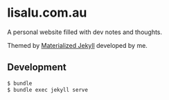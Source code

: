 # lisalu.com.au
A personal website filled with dev notes and thoughts.

Themed by [Materialized Jekyll](https://github.com/tinglu/materialized-jekyll) developed by me.

## Development

```bash
$ bundle
$ bundle exec jekyll serve
```